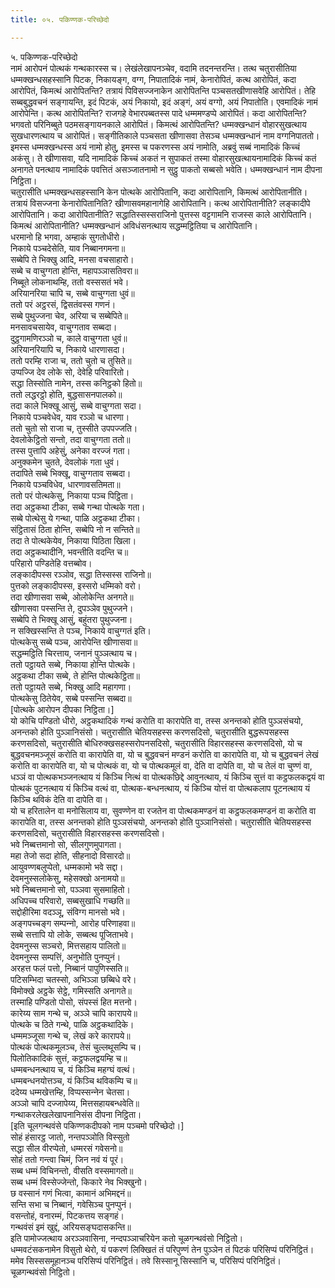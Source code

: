 ```yaml
---
title: ०५. पकिण्णक-परिच्छेदो

---
```

५. पकिण्णक-परिच्छेदो  
नामं आरोपनं पोत्थकं गन्थकारस्स च। लेखंलेखापनञ्‍चेव, वदामि तदनन्तरन्ति। तत्थ चतुरासीतिया धम्मक्खन्धसहस्सानि पिटक, निकायङ्ग, वग्ग, निपातादिकं नामं, केनारोपितं, कत्थ आरोपितं, कदा आरोपितं, किमत्थं आरोपितन्ति? तत्रायं पिविसज्‍जनाकेन आरोपितन्ति पञ्‍चसतखीणासवेहि आरोपितं। तेहि सब्बबुद्धवचनं सङ्गायन्ति, इदं पिटकं, अयं निकायो, इदं अङ्गं, अयं वग्गो, अयं निपातोति। एवमादिकं नामं आरोपेन्ति। कत्थ आरोपितन्ति? राजगहे वेभारपब्बतस्स पादे धम्ममण्डप्पे आरोपितं। कदा आरोपितन्ति? भगवतो परिनिब्बुते पठमसङ्गायनकाले आरोपितं। किमत्थं आरोपितन्ति? धम्मक्खन्धानं वोहारसुखत्थाय सुखधारणत्थाय च आरोपितं। सङ्गीतिकाले पञ्‍चसता खीणासवा तेसञ्‍च धम्मक्खन्धानं नाम वग्गनिपाततो। इमस्स धम्मक्खन्धस्स अयं नामो होतु, इमस्स च पकरणस्स अयं नामोति, अब्रवुं सब्बं नामादिकं किच्‍चं अकंसु। ते खीणासवा, यदि नामादिकं किच्‍चं अकतं न सुपाकतं तस्मा वोहारसुखत्थायनामादिकं किच्‍चं कतं अनागते पनत्थाय नामादिकं पवत्तितं असञ्‍जातनामो न सुट्ठु पाकतो सब्बसो भवेति। धम्मक्खन्धानं नाम दीपना निट्ठिता।  
चतुरासीति धम्मक्खन्धसहस्सानि केन पोत्थके आरोपितानि, कदा आरोपितानि, किमत्थं आरोपितानीति। तत्रायं विसज्‍जना केनारोपितानिति? खीणासवमहानागेहि आरोपितानि। कत्थ आरोपितानीति? लङ्कादीपे आरोपितानि। कदा आरोपितानीति? सद्धातिस्सस्सराजिनो पुत्तस्स वट्टगामनि राजस्स काले आरोपितानि। किमत्थं आरोपितानीति? धम्मक्खन्धानं अविधंसनत्थाय सद्धम्मट्ठितिया च आरोपितानि।  
धरमानो हि भगवा, अम्हाकं सुगतोधीरो।  
निकाये पञ्‍चदेसेति, याव निब्बानगमना॥  
सब्बेपि ते भिक्खु आदि, मनसा वचसाहारो।  
सब्बे च वाचुग्गता होन्ति, महापञ्‍ञासतिवरा॥  
निब्बूते लोकनाथम्हि, ततो वस्ससतं भवे।  
अरियानरिया चापि च, सब्बे वाचुग्गता धुवं॥  
ततो परं अट्ठरसं, द्विसतंवस्स गणनं।  
सब्बे पुथुज्‍जना चेव, अरिया च सब्बेपिते॥  
मनसावचसायेव, वाचुग्गताव सब्बदा।  
दुट्ठगामणिरञ्‍ञो च, काले वाचुग्गता धुवं॥  
अरियानरियापि च, निकाये धारणासदा।  
ततो परम्हि राजा च, ततो चुतो च तुसिते॥  
उप्पज्‍जि देव लोके सो, देवेहि परिवारितो।  
सद्धा तिस्सोति नामेन, तस्स कनिट्ठको हितो॥  
ततो लद्धरट्ठो होति, बुद्धसासनपालको॥  
तदा काले भिक्खू आसुं, सब्बे वाचुग्गता सदा।  
निकाये पञ्‍चवेधेव, याव रञ्‍ञो च धारणा।  
ततो चुतो सो राजा च, तुस्सीते उपपज्‍जति।  
देवलोकेट्ठितो सन्तो, तदा वाचुग्गता ततो॥  
तस्स पुत्तापि अहेसुं, अनेका वरज्‍जं गता।  
अनुक्‍कमेन चुतते, देवलोकं गता धुवं।  
तदापिते सब्बे भिक्खू, वाचुग्गताव सब्बदा।  
निकाये पञ्‍चविधेव, धारणावसतिमता॥  
ततो परं पोत्थकेसु, निकाया पञ्‍च पिट्ठिता।  
तदा अट्ठकथा टीका, सब्बे गन्था पोत्थके गता।  
सब्बे पोत्थेसु ये गन्था, पाळि अट्ठकथा टीका।  
संट्ठितासं ठिता होन्ति, सब्बेपि नो न सन्तिते॥  
तदा ते पोत्थकेयेव, निकाया पिठिता खिला।  
तदा अट्ठकथादीनि, भवन्तीति वदन्ति च॥  
परिहारो पण्डितेहि वत्तब्बोव।  
लङ्कादीपस्स रञ्‍ञोव, सद्धा तिस्सस्स राजिनो॥  
पुत्तको लङ्कादीपस्स, इस्सरो धम्मिको वरो।  
तदा खीणासवा सब्बे, ओलोकेन्ति अनगते॥  
खीणासवा पस्सन्ति ते, दुपञ्‍ञेव पुथुज्‍जने।  
सब्बेपि ते भिक्खू आसुं, बहुंतरा पुथुज्‍जना।  
न सक्खिस्सन्ति ते पञ्‍च, निकाये वाचुग्गतं इति।  
पोत्थकेसु सब्बे पञ्‍च, आरोपेन्ति खीणासवा॥  
सद्धम्मट्ठिति चिरत्ताय, जनानं पुञ्‍ञत्थाय च।  
ततो पट्ठायते सब्बे, निकाया होन्ति पोत्थके।  
अट्ठकथा टीका सब्बे, ते होन्ति पोत्थकेट्ठिता॥  
ततो पट्ठायते सब्बे, भिक्खु आदि महागणा।  
पोत्थकेसु ठितेयेव, सब्बे पस्सन्ति सब्बदा॥  
[पोत्थके आरोपन दीपका निट्ठिता।]  
यो कोचि पण्डितो धीरो, अट्ठकथादिकं गन्थं करोति वा कारापेति वा, तस्स अनन्तको होति पुञ्‍ञसंचयो, अनन्तको होति पुञ्‍ञानिसंसो। चतुरासीति चेतियसहस्स करणसदिसो, चतुरासीति बुद्धरूपसहस्स करणसदिसो, चतुरासीति बोधिरुक्खसहस्सरोपनसदिसो, चतुरासीति विहारसहस्स करणसदिसो, यो च बुद्धवचनमञ्‍जूसं करोति वा कारापेति वा, यो च बुद्धवचनं मण्डनं करोति वा कारापेति वा, यो च बुद्धवचनं लेखं करोति वा कारापेति वा, यो च पोत्थकं वा, यो च पोत्थकमूलं वा, देति वा दापेति वा, यो च तेलं वा चुण्णं वा, धञ्‍ञं वा पोत्थकभञ्‍जनत्थाय यं किञ्‍चि नित्थं वा पोत्थकछिद्दे आवुनत्थाय, यं किञ्‍चि सुत्तं वा कट्ठफलकद्वयं वा पोत्थकं पुटनत्थाय यं किञ्‍चि वत्थं वा, पोत्थक-बन्धनत्थाय, यं किञ्‍चि योत्तं वा पोत्थकलाप पूटनत्थाय यं किञ्‍चि थविकं देति वा दापेति वा।  
यो च हरितालेन वा मनोसिलाय वा, सुवण्णेन वा रजतेन वा पोत्थकमण्डनं वा कट्ठफलकमण्डनं वा करोति वा कारापेति वा, तस्स अनन्तको होति पुञ्‍ञसंचयो, अनन्तको होति पुञ्‍ञानिसंसो। चतुरासीति चेतियसहस्स करणसदिसो, चतुरासीति विहारसहस्स करणसदिसो।  
भवे निब्बत्तमानो सो, सीलगुणमुपागता।  
महा तेजो सदा होति, सीहनादो विसारदो॥  
आयुवण्णबलुप्पेतो, धम्मकामो भवे सद्दा।  
देवमनुस्सलोकेसु, महेसक्खो अनामयो॥  
भवे निब्बत्तमानो सो, पञ्‍ञवा सुसमाहितो।  
अधिपच्‍च परिवारो, सब्बसुखाधि गच्छति॥  
सद्दोहीरिमा वदञ्‍ञू, संविग्ग मानसो भवे।  
अङ्गपच्‍चङ्ग सम्पन्‍नो, आरोह परिणाहवा॥  
सब्बे सत्तापि यो लोके, सब्बत्थ पूजिताभवे।  
देवमनुस्स सञ्‍चरो, मित्तसहाय पालितो॥  
देवमनुस्स सम्पत्तिं, अनुभोति पुनप्पुनं।  
अरहत्त फलं पत्तो, निब्बानं पापुणिस्सति॥  
पटिसम्भिदा चतस्सो, अभिञ्‍ञा छब्बिधे वरे।  
विमोक्खे अट्ठके सेट्ठे, गमिस्सति अनागते॥  
तस्माहि पण्डितो पोसो, संपस्सं हित मत्तनो।  
कारेय्य साम गन्थे च, अञ्‍ञे चापि कारापये॥  
पोत्थके च ठिते गन्थे, पाळि अट्ठकथादिके।  
धम्ममञ्‍जूसा गन्थे च, लेखं करे कारापये॥  
पोत्थकं पोत्थकमूलञ्‍च, तेसं चुल्‍लथूसम्पि च।  
पिलोतिकादिकं सुत्तं, कट्ठफलद्वयम्हि च॥  
धम्मबन्धनत्थाय च, यं किञ्‍चि महग्घं वत्थं।  
धम्मबन्धनयोत्तञ्‍च, यं किञ्‍चि थविकम्पि च॥  
ददेय्य धम्मखेत्तम्हि, विप्पस्सन्‍नेन चेतसा।  
अञ्‍ञो चापि दज्‍जापेय्य, मित्तसहायबन्धवेति॥  
गन्थाकरलेखलेखापनानिसंस दीपना निट्ठिता।  
[इति चूलगन्थवंसे पकिण्णकदीपको नाम पञ्‍चमो परिच्छेदो।]  
सोहं हंसारट्ठ जातो, नन्तपञ्‍ञोति विस्सुतो  
सद्धा सील वीरप्पेतो, धम्मरसं गवेसनो॥  
सोहं ततो गन्त्वा चिमं, जिन नवं यं पूरं।  
सब्ब धम्मं विचिनन्तो, वीसति वस्समागतो॥  
सब्ब धम्मं विस्सेज्‍जेन्तो, किकारे नेव भिक्खुनो।  
छ वस्सानं गणं भित्वा, कामानं अभिमद्दनं॥  
सन्ति सभा च निब्बानं, गवेसिञ्‍च पुनप्पुनं।  
वसन्तोहं, वनारम्मं, पिटकत्तय सङ्गहं।  
गन्थवंसं इमं खुद्दं, अरियसङ्घदासकन्ति॥  
इति पामोज्‍जत्थाय अरञ्‍ञवासिना, नन्दपञ्‍ञाचरियेन कतो चूळगन्थवंसो निट्ठितो।  
धम्मवटंसकनामेन विसुतो थेरो, यं पकरणं लिक्खितं तं परिपुण्णं तेन पुञ्‍ञेन तं पिटकं परिसिप्पं परिनिट्ठितं।  
ममेव सिस्ससमूहानञ्‍च परिसिप्पं परिनिट्ठितं। तवे सिस्सानू सिस्सानि च, परिसिप्पं परिनिट्ठितं।  
चूळगन्थवंसो निट्ठितो।  